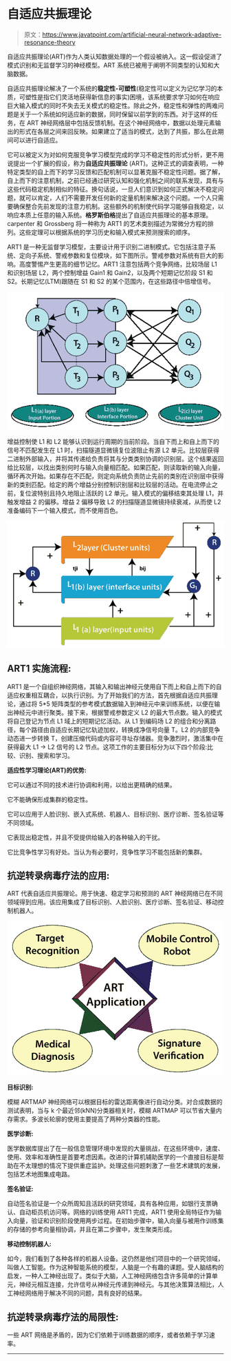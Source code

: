 # 自适应共振理论

> 原文：<https://www.javatpoint.com/artificial-neural-network-adaptive-resonance-theory>

自适应共振理论(ART)作为人类认知数据处理的一个假设被纳入。这一假设促进了模式识别和无监督学习的神经模型。ART 系统已被用于阐明不同类型的认知和大脑数据。

自适应共振理论解决了一个系统的**稳定性-可塑性**(稳定性可以定义为记忆学习的本质，可塑性是指它们灵活地获得新信息的事实)困境，该系统要求学习如何在响应巨大输入模式的同时不失去无关模式的稳定性。除此之外，稳定性和弹性的两难问题是关于一个系统如何适应新的数据，同时保留以前学到的东西。对于这样的任务，在 ART 神经网络层中包括反馈机制。在这个神经网络中，数据以处理元素输出的形式在各层之间来回反映。如果建立了适当的模式，达到了共振，那么在此期间可以进行自适应。

它可以被定义为对如何克服竞争学习模型完成的学习不稳定性的形式分析，更不用说提出一个扩展的假设，称为**自适应共振理论** (ART)。这种正式的调查表明，一种特定类型的自上而下的学习反馈和匹配机制可以显著克服不稳定性问题。据了解，自上而下的注意机制，之前已经通过研究认知和强化机制之间的联系发现，具有与这些代码稳定机制相似的特征。换句话说，一旦人们意识到如何正式解决不稳定问题，就可以肯定，人们不需要开发任何新的定量机制来解决这个问题。一个人只需要确保整合先前发现的注意力机制。这些额外的机制使代码学习能够自我稳定，以响应本质上任意的输入系统。**格罗斯伯格**提出了自适应共振理论的基本原理。carpenter 和 Grossberg 将一种称为 ART1 的艺术类别描述为常微分方程的排列。这些定理可以根据系统的学习历史和输入模式来预测搜索的顺序。

ART1 是一种无监督学习模型，主要设计用于识别二进制模式。它包括注意子系统、定向子系统、警戒参数和复位模块，如下图所示。警戒参数对系统有巨大的影响。高度警惕产生更高的细节记忆。ART1 注意包括两个竞争网络，比较场层 L1 和识别场层 L2，两个控制增益 Gain1 和 Gain2，以及两个短期记忆阶段 S1 和 S2。长期记忆(LTM)跟随在 S1 和 S2 的某个范围内，在这些路径中倍增信号。

![Adaptive Resonance Theory](img/225ab0fe1eb323dd82f5dfc0e12695ca.png)

增益控制使 L1 和 L2 能够认识到运行周期的当前阶段。当自下而上和自上而下的信号不匹配发生在 L1 时，扫描隧道显微镜复位波阻止有源 L2 单元。比较层获得二进制外部输入，并将其传递给负责将其与分类类别协调的识别层。这个结果返回给比较层，以找出类别何时与输入向量相匹配。如果匹配，则读取新的输入向量，循环再次开始。如果存在不匹配，则定向系统负责防止先前的类别在识别层中获得新的类别匹配。给定的两个增益分别控制识别层和比较层的活动。在电流停止之前，复位波特别且持久地阻止活跃的 L2 单元。输入模式的偏移结束其处理 L1，并触发增益 2 的偏移。增益 2 偏移导致 L2 的扫描隧道显微镜持续衰减，从而使 L2 准备编码下一个输入模式，而不使用百色。

![Adaptive Resonance Theory](img/0e772d8473dcdfb547c3f862562a771b.png)

## ART1 实施流程:

ART1 是一个自组织神经网络，其输入和输出神经元使用自下而上和自上而下的自适应权重相互耦合，以执行识别。为了开始我们的方法，首先根据自适应共振理论，通过将 5*5 矩阵类型的参考模式数据输入到神经元中来训练系统，以便在输出神经元中进行聚类。接下来，根据警戒参数定义 L2 的最大节点数。输入的模式将自己登记为节点 L1 域上的短期记忆活动。从 L1 到编码场 L2 的组合和分离路径，每个路径由自适应长期记忆轨迹加权，转换成净信号向量 T。L2 的内部竞争动态进一步转换 T，创建压缩代码或内容可寻址存储器。竞争激烈时，激活集中在获得最大 L1 → L2 信号的 L2 节点。这项工作的主要目标分为以下四个阶段:比较、识别、搜索和学习。

**适应性学习理论(ART)的优势:**

它可以通过不同的技术进行协调和利用，以给出更精确的结果。

它不能确保形成集群的稳定性。

它可以应用于人脸识别、嵌入式系统、机器人、目标识别、医疗诊断、签名验证等不同领域。

它表现出稳定性，并且不受提供给输入的各种输入的干扰。

它比竞争性学习有好处。当认为有必要时，竞争性学习不能包括新的集群。

## 抗逆转录病毒疗法的应用:

ART 代表自适应共振理论。用于快速、稳定学习和预测的 ART 神经网络已在不同领域得到应用。该应用集成了目标识别、人脸识别、医疗诊断、签名验证、移动控制机器人。

![Adaptive Resonance Theory](img/b37407f2cf2caa179ac1b9a568a81c06.png)

**目标识别:**

模糊 ARTMAP 神经网络可以根据目标的雷达距离像进行自动分类。对合成数据的测试表明，当与 k 个最近邻(kNN)分类器相关时，模糊 ARTMAP 可以节省大量内存需求。多波长轮廓的使用主要提高了两种分类器的性能。

**医学诊断:**

医学数据库提出了在一般信息管理环境中发现的大量挑战，在这些环境中，速度、使用、效率和准确性是首要考虑因素。改进的计算机辅助医学的一个直接目标是帮助在不太理想的情况下提供重症监护。处理这些问题刺激了一些艺术建筑的发展，包括艺术地图集成电路。

**签名验证:**

自动签名验证是一个众所周知且活跃的研究领域，具有各种应用，如银行支票确认、自动柜员机访问等。网络的训练使用 ART1 完成，ART1 使用全局特征作为输入向量，验证和识别阶段使用两步过程。在初始步骤中，输入向量与被用作训练集的存储的参考向量相协调，并且在第二步骤中，发生聚类形成。

**移动控制机器人:**

如今，我们看到了各种各样的机器人设备。这仍然是他们项目中的一个研究领域，叫做人工智能。作为这种智能系统的模型，人脑是一个有趣的课题。受人脑结构的启发，一种人工神经出现了。类似于大脑，人工神经网络包含许多简单的计算单元，神经元相互连接，允许信号从神经元传递到神经元。与其他决策算法相比，人工神经网络用于解决不同的问题，具有良好的结果。

## 抗逆转录病毒疗法的局限性:

一些 ART 网络是矛盾的，因为它们依赖于训练数据的顺序，或者依赖于学习速率。

* * *